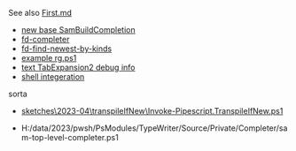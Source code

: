 See also [First.md](./first.md)

- [new base SamBuildCompletion](file:///H:/data/2023/pwsh/PsModules/TypeWriter/Source/Private/Completer/sam-top-level-completer.ps1)
- [fd-completer](file:///H:/data/2023/pwsh/PsModules/TypeWriter/Source/Private/Completer/fd-completer.ps1)
- [fd-find-newest-by-kinds](file:///H:/data/2023/pwsh/PsModules/TypeWriter/ToCollect/fd-find-newest-by-kinds.ps1)
- [example rg.ps1](file:///H:/root_huge_temp/old-psmodulepaths/2021_myGithubModules/Mini.Examples/Completers/ExternalExamples/rg.ps1)
- [text TabExpansion2 debug info](file:///H:/robo_root/download/buffer_prototypes/buffer_prototypes/references/tabCompleter/test-disabled-completer.ps1)
- [shell integeration](file:///C:/Program%20Files/Microsoft%20VS%20Code/resources/app/out/vs/workbench/contrib/terminal/browser/media/shellIntegration.ps1)


sorta 
- [sketches\2023-04\transpileIfNew\Invoke-Pipescript.TranspileIfNew.ps1](file:///H:\data\2023\pwsh\sketches\2023-04\transpileIfNew\Invoke-Pipescript.TranspileIfNew.ps1)

- H:/data/2023/pwsh/PsModules/TypeWriter/Source/Private/Completer/sam-top-level-completer.ps1
